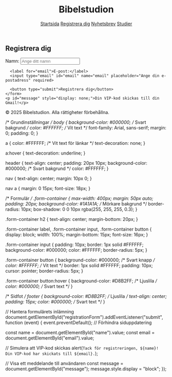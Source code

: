 <!DOCTYPE html>
<html lang="sv">
<head>
  <meta charset="UTF-8">
  <meta name="viewport" content="width=device-width, initial-scale=1.0">
  <title>Bibelstudion - Registrering</title>
  <link rel="stylesheet" href="styles.css">
</head>
<body>

<!-- Header -->
<header>
  <h1>Bibelstudion</h1>
  <nav>
    <a href="index.html">Startsida</a>
    <a href="registrering.html">Registrera dig</a>
    <a href="nyhetsbrev.html">Nyhetsbrev</a>
    <a href="studier.html">Studier</a>
  </nav>
</header>

<!-- Registreringsformulär -->
<main>
  <div class="form-container">
    <h2>Registrera dig</h2>
    <form id="registrationForm">
      <label for="name">Namn:</label>
      <input type="text" id="name" name="name" placeholder="Ange ditt namn" required>
      
      <label for="email">E-post:</label>
      <input type="email" id="email" name="email" placeholder="Ange din e-postadress" required>
      
      <button type="submit">Registrera dig</button>
    </form>
    <p id="message" style="display: none;">Din VIP-kod skickas till din Gmail!</p>
  </div>
</main>

<!-- Sidfot -->
<footer>
  <p>© 2025 Bibelstudion. Alla rättigheter förbehållna.</p>
</footer>

<script src="script.js"></script>
</body>
</html>


/* Grundinställningar */
body {
  background-color: #000000; /* Svart bakgrund */
  color: #FFFFFF; /* Vit text */
  font-family: Arial, sans-serif;
  margin: 0;
  padding: 0;
}

a {
  color: #FFFFFF; /* Vit text för länkar */
  text-decoration: none;
}

a:hover {
  text-decoration: underline;
}

header {
  text-align: center;
  padding: 20px 10px;
  background-color: #000000; /* Svart bakgrund */
  color: #FFFFFF;
}

nav {
  text-align: center;
  margin: 10px 0;
}

nav a {
  margin: 0 15px;
  font-size: 18px;
}

/* Formulär */
.form-container {
  max-width: 400px;
  margin: 50px auto;
  padding: 20px;
  background-color: #1A1A1A; /* Mörkare bakgrund */
  border-radius: 10px;
  box-shadow: 0 0 10px rgba(255, 255, 255, 0.3);
}

.form-container h2 {
  text-align: center;
  margin-bottom: 20px;
}

.form-container label, 
.form-container input, 
.form-container button {
  display: block;
  width: 100%;
  margin-bottom: 15px;
  font-size: 16px;
}

.form-container input {
  padding: 10px;
  border: 1px solid #FFFFFF;
  background-color: #000000;
  color: #FFFFFF;
  border-radius: 5px;
}

.form-container button {
  background-color: #000000; /* Svart knapp */
  color: #FFFFFF; /* Vit text */
  border: 1px solid #FFFFFF;
  padding: 10px;
  cursor: pointer;
  border-radius: 5px;
}

.form-container button:hover {
  background-color: #D8B2FF; /* Ljuslila */
  color: #000000; /* Svart text */
}

/* Sidfot */
footer {
  background-color: #D8B2FF; /* Ljuslila */
  text-align: center;
  padding: 15px;
  color: #000000; /* Svart text */
}

// Hantera formulärets inlämning
document.getElementById("registrationForm").addEventListener("submit", function (event) {
  event.preventDefault(); // Förhindra siduppdatering
  
  const name = document.getElementById("name").value;
  const email = document.getElementById("email").value;

  // Simulera att VIP-kod skickas
  alert(`Tack för registreringen, ${name}! Din VIP-kod har skickats till ${email}.`);
  
  // Visa ett meddelande till användaren
  const message = document.getElementById("message");
  message.style.display = "block";
});
